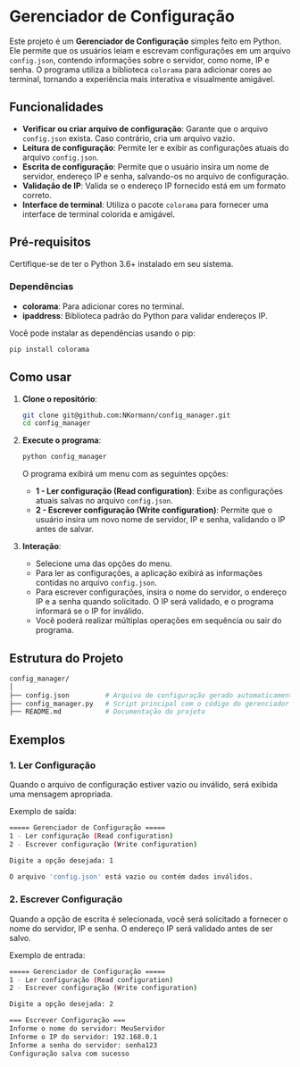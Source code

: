 # Gerenciador de Configuração

Este projeto é um **Gerenciador de Configuração** simples feito em Python. Ele permite que os usuários leiam e escrevam configurações em um arquivo `config.json`, contendo informações sobre o servidor, como nome, IP e senha. O programa utiliza a biblioteca `colorama` para adicionar cores ao terminal, tornando a experiência mais interativa e visualmente amigável.

## Funcionalidades

- **Verificar ou criar arquivo de configuração**: Garante que o arquivo `config.json` exista. Caso contrário, cria um arquivo vazio.
- **Leitura de configuração**: Permite ler e exibir as configurações atuais do arquivo `config.json`.
- **Escrita de configuração**: Permite que o usuário insira um nome de servidor, endereço IP e senha, salvando-os no arquivo de configuração.
- **Validação de IP**: Valida se o endereço IP fornecido está em um formato correto.
- **Interface de terminal**: Utiliza o pacote `colorama` para fornecer uma interface de terminal colorida e amigável.

## Pré-requisitos

Certifique-se de ter o Python 3.6+ instalado em seu sistema.

### Dependências

- **colorama**: Para adicionar cores no terminal.
- **ipaddress**: Biblioteca padrão do Python para validar endereços IP.

Você pode instalar as dependências usando o pip:

```bash
pip install colorama
```

## Como usar

1. **Clone o repositório**:

   ```bash
   git clone git@github.com:NKormann/config_manager.git
   cd config_manager
   ```

2. **Execute o programa**:

   ```bash
   python config_manager
   ```

   O programa exibirá um menu com as seguintes opções:

   - **1 - Ler configuração (Read configuration)**: Exibe as configurações atuais salvas no arquivo `config.json`.
   - **2 - Escrever configuração (Write configuration)**: Permite que o usuário insira um novo nome de servidor, IP e senha, validando o IP antes de salvar.

3. **Interação**:

   - Selecione uma das opções do menu.
   - Para ler as configurações, a aplicação exibirá as informações contidas no arquivo `config.json`.
   - Para escrever configurações, insira o nome do servidor, o endereço IP e a senha quando solicitado. O IP será validado, e o programa informará se o IP for inválido.
   - Você poderá realizar múltiplas operações em sequência ou sair do programa.

## Estrutura do Projeto

```bash
config_manager/
│
├── config.json         # Arquivo de configuração gerado automaticamente
├── config_manager.py   # Script principal com o código do gerenciador
├── README.md           # Documentação do projeto
```

## Exemplos

### 1. Ler Configuração

Quando o arquivo de configuração estiver vazio ou inválido, será exibida uma mensagem apropriada.

Exemplo de saída:

```bash
===== Gerenciador de Configuração =====
1 - Ler configuração (Read configuration)
2 - Escrever configuração (Write configuration)

Digite a opção desejada: 1

O arquivo 'config.json' está vazio ou contém dados inválidos.
```

### 2. Escrever Configuração

Quando a opção de escrita é selecionada, você será solicitado a fornecer o nome do servidor, IP e senha. O endereço IP será validado antes de ser salvo.

Exemplo de entrada:

```bash
===== Gerenciador de Configuração =====
1 - Ler configuração (Read configuration)
2 - Escrever configuração (Write configuration)

Digite a opção desejada: 2

=== Escrever Configuração ===
Informe o nome do servidor: MeuServidor
Informe o IP do servidor: 192.168.0.1
Informe a senha do servidor: senha123
Configuração salva com sucesso
